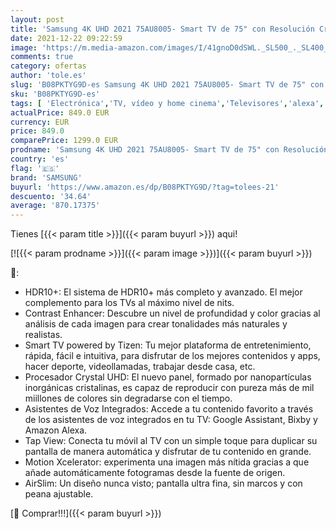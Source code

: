 ```yaml
---
layout: post
title: 'Samsung 4K UHD 2021 75AU8005- Smart TV de 75" con Resolución Crystal UHD  Procesador Crystal UHD  HDR10+  Motion Xcelerator  Contrast Enhancer y Alexa Integrada'
date: 2021-12-22 09:22:59
image: 'https://m.media-amazon.com/images/I/41gnoD0dSWL._SL500_._SL400_.jpg'
comments: true
category: ofertas
author: 'tole.es'
slug: 'B08PKTYG9D-es Samsung 4K UHD 2021 75AU8005- Smart TV de 75" con...'
sku: 'B08PKTYG9D-es'
tags: [ 'Electrónica','TV, vídeo y home cinema','Televisores','alexa','samsung', ]
actualPrice: 849.0 EUR
currency: EUR
price: 849.0
comparePrice: 1299.0 EUR
prodname: 'Samsung 4K UHD 2021 75AU8005- Smart TV de 75" con Resolución Crystal UHD  Procesador Crystal UHD  HDR10+  Motion Xcelerator  Contrast Enhancer y Alexa Integrada'
country: 'es'
flag: '🇪🇸'
brand: 'SAMSUNG'
buyurl: 'https://www.amazon.es/dp/B08PKTYG9D/?tag=tolees-21'
descuento: '34.64'
average: '870.17375'
---
```


Tienes [{{< param title >}}]({{< param buyurl >}}) aqui!

[![{{< param prodname >}}]({{< param image >}})]({{< param buyurl >}})

🔎:

- HDR10+: El sistema de HDR10+ más completo y avanzado. El mejor complemento para los TVs al máximo nivel de nits.
- Contrast Enhancer: Descubre un nivel de profundidad y color gracias al análisis de cada imagen para crear tonalidades más naturales y realistas.
- Smart TV powered by Tizen: Tu mejor plataforma de entretenimiento, rápida, fácil e intuitiva, para disfrutar de los mejores contenidos y apps, hacer deporte, videollamadas, trabajar desde casa, etc.
- Procesador Crystal UHD: El nuevo panel, formado por nanopartículas inorgánicas cristalinas, es capaz de reproducir con pureza más de mil miillones de colores sin degradarse con el tiempo.
- Asistentes de Voz Integrados: Accede a tu contenido favorito a través de los asistentes de voz integrados en tu TV: Google Assistant, Bixby y Amazon Alexa.
- Tap View: Conecta tu móvil al TV con un simple toque para duplicar su pantalla de manera automática y disfrutar de tu contenido en grande.
- Motion Xcelerator: experimenta una imagen más nítida gracias a que añade automáticamente fotogramas desde la fuente de origen.
- AirSlim: Un diseño nunca visto; pantalla ultra fina, sin marcos y con peana ajustable.

[🛒 Comprar!!!]({{< param buyurl >}})
